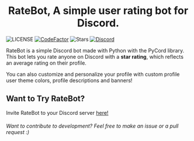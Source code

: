 <h1 align='center'>RateBot, A simple user rating bot for Discord.</h1>

![LICENSE](https://img.shields.io/github/license/PyBotDevs/ratebot)
[![CodeFactor](https://www.codefactor.io/repository/github/pybotdevs/ratebot/badge)](https://www.codefactor.io/repository/github/pybotdevs/ratebot)
![Stars](https://img.shields.io/github/stars/PyBotDevs/ratebot)
[![Discord](https://img.shields.io/discord/880409977074888714?color=%235865F2&label=Discord&logo=discord&logoColor=%23FFFFFF)](https://discord.gg/b5pz8T6Yjr)

RateBot is a simple Discord bot made with Python with the PyCord library. This bot lets you rate anyone on Discord with a **star rating**, which reflects an average rating on their profile.

You can also customize and personalize your profile with custom profile user theme colors, profile descriptions and banners! 

## Want to Try RateBot?
Invite RateBot to your Discord server [here!](https://discord.com/oauth2/authorize?client_id=1146014159511769168&permissions=274877926400&scope=bot+applications.commands)


<h6>Want to contribute to development? Feel free to make an issue or a pull request :)</h6>
